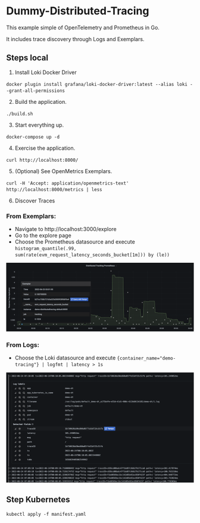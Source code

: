 # Dummy-Distributed-Tracing
This example simple of OpenTelemetry and Prometheus in Go.  

It includes trace discovery through Logs and Exemplars.

## Steps local

1. Install Loki Docker Driver

`docker plugin install grafana/loki-docker-driver:latest --alias loki --grant-all-permissions`

2. Build the application.

`./build.sh`

3. Start everything up.

`docker-compose up -d`

4. Exercise the application.

`curl http://localhost:8000/`

5. (Optional) See OpenMetrics Exemplars.

`curl -H 'Accept: application/openmetrics-text' http://localhost:8000/metrics | less`

6. Discover Traces

### From Exemplars:

- Navigate to http://localhost:3000/explore
- Go to the explore page
- Choose the Prometheus datasource and execute `histogram_quantile(.99, sum(rate(evm_request_latency_seconds_bucket[1m])) by (le))`

![Exemplars](./img/prometheus.png)

### From Logs:

- Choose the Loki datasource and execute `{container_name="demo-tracing"} | logfmt | latency > 1s`

![Loki Derived Fields](./img/loki.png)

## Step Kubernetes

`kubectl apply -f manifest.yaml`
